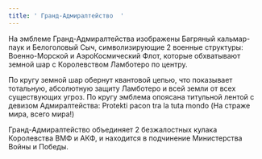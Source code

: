 ```yaml
---
title: ' Гранд-Адмиралтейство  '
---
```


На эмблеме Гранд-Адмиралтейства изображены Багряный кальмар-паук и Белоголовый Сыч, символизирующие 2 военные структуры: Военно-Морской и АэроКосмический Флот, которые обхватывают земной шар с Королевством Ламботеро по центру.

По кругу земной шар обернут квантовой цепью, что показывает тотальную, абсолютную защиту Ламботеро и всей земли от всех существующих угроз. По кругу эмблема опоясана титульной лентой с девизом Адмиралтейства: Protekti pacon tra la tuta mondo (На страже мира, всего мира!)

Гранд-Адмиралтейство объединяет 2 безжалостных кулака Королевства ВМФ и АКФ, и находится в подчинение Министерства Войны и Победы.